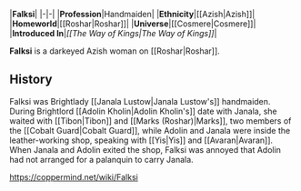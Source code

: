 |**Falksi**|
|-|-|
|**Profession**|Handmaiden|
|**Ethnicity**|[[Azish\|Azish]]|
|**Homeworld**|[[Roshar\|Roshar]]|
|**Universe**|[[Cosmere\|Cosmere]]|
|**Introduced In**|*[[The Way of Kings\|The Way of Kings]]*|

**Falksi** is a darkeyed Azish woman on [[Roshar\|Roshar]].

## History
Falksi was Brightlady [[Janala Lustow\|Janala Lustow's]] handmaiden. During Brightlord [[Adolin Kholin\|Adolin Kholin's]] date with Janala, she waited with [[Tibon\|Tibon]] and [[Marks (Roshar)\|Marks]], two members of the [[Cobalt Guard\|Cobalt Guard]], while Adolin and Janala were inside the leather-working shop, speaking with [[Yis\|Yis]] and [[Avaran\|Avaran]].
When Janala and Adolin exited the shop, Falksi was annoyed that Adolin had not arranged for a palanquin to carry Janala.



https://coppermind.net/wiki/Falksi